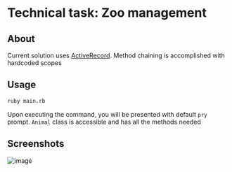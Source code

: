 # Technical task: Zoo management

## About

Current solution uses [ActiveRecord](https://github.com/rails/rails/tree/main/activerecord). 
Method chaining is accomplished with hardcoded scopes

## Usage

```sh
ruby main.rb
```

Upon executing the command, you will be presented with default `pry` prompt. 
`Animal` class is accessible and has all the methods needed

## Screenshots

![image](https://github.com/ontinko/technical-task-zoo-activerecord/assets/116831568/f2357c0a-46d4-4c03-a4c7-7ef6e40f8e53)
